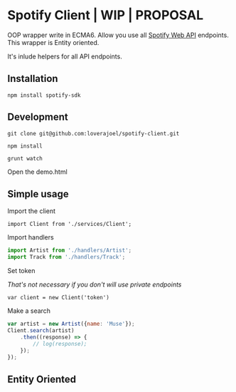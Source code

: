 # Spotify Client | WIP | PROPOSAL
OOP wrapper write in ECMA6. Allow you use all [Spotify Web API](https://developer.spotify.com/web-api/) endpoints.
This wrapper is Entity oriented.

It's inlude helpers for all API endpoints.

## Installation
```npm install spotify-sdk```

## Development
```git clone git@github.com:loverajoel/spotify-client.git```

```npm install```

```grunt watch```

Open the demo.html

## Simple usage
Import the client

```import Client from './services/Client';```

Import handlers

```javascript
import Artist from './handlers/Artist';
import Track from './handlers/Track';
```

Set token

*That's not necessary if you don't will use private endpoints*

```var client = new Client('token')```

Make a search

```javascript
var artist = new Artist({name: 'Muse'});
Client.search(artist)
	.then((response) => {
		// log(response);
	});
});
```


## Entity Oriented
